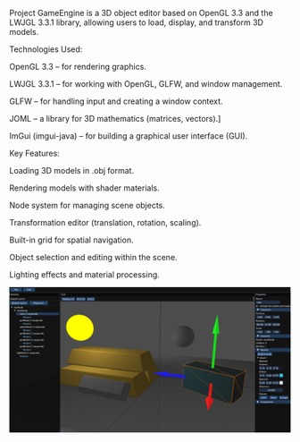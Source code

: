 Project GameEngine is a 3D object editor based on OpenGL 3.3 and the LWJGL 3.3.1 library, allowing users to load, display, and transform 3D models.

Technologies Used:

OpenGL 3.3 – for rendering graphics.

LWJGL 3.3.1 – for working with OpenGL, GLFW, and window management.

GLFW – for handling input and creating a window context.

JOML – a library for 3D mathematics (matrices, vectors).]

ImGui (imgui-java) – for building a graphical user interface (GUI).


Key Features:

Loading 3D models in .obj format.

Rendering models with shader materials.

Node system for managing scene objects.

Transformation editor (translation, rotation, scaling).

Built-in grid for spatial navigation.

Object selection and editing within the scene.

Lighting effects and material processing.

![Screenshot](https://github.com/Ozzzmanov/GameEngine/blob/master/1.png)
